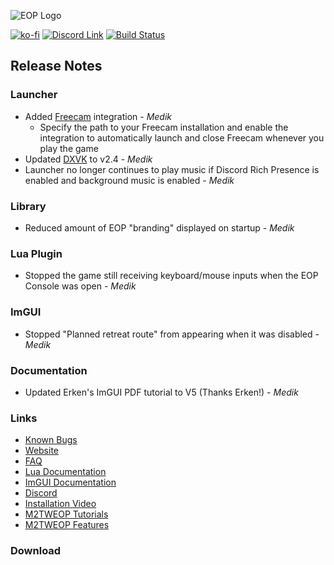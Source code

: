 ![EOP Logo](https://i.imgur.com/jqzoYoQ.png)

[![ko-fi](https://ko-fi.com/img/githubbutton_sm.svg)](https://ko-fi.com/D1D4DZTHG)
[![Discord Link](https://img.shields.io/discord/713369537948549191?color=red&label=Discord&style=for-the-badge)](https://discord.gg/Epqjm8u2WK)
[![Build Status](https://img.shields.io/github/v/release/youneuoy/M2TWEOP-library?label=Download&style=for-the-badge)](#download)

## **Release Notes**

### **Launcher**
- Added [Freecam](https://www.moddb.com/mods/freecam-medieval-2) integration - *Medik*
  - Specify the path to your Freecam installation and enable the integration to automatically launch and close Freecam whenever you play the game
- Updated [DXVK](https://github.com/doitsujin/dxvk/releases/tag/v2.4) to v2.4 - *Medik*
- Launcher no longer continues to play music if Discord Rich Presence is enabled and background music is enabled - *Medik*

### **Library**
- Reduced amount of EOP "branding" displayed on startup - *Medik*

### **Lua Plugin**
- Stopped the game still receiving keyboard/mouse inputs when the EOP Console was open - *Medik*

### **ImGUI**
- Stopped "Planned retreat route" from appearing when it was disabled - *Medik*

### **Documentation**
- Updated Erken's ImGUI PDF tutorial to V5 (Thanks Erken!) - *Medik*

### **Links**
- [Known Bugs](https://github.com/youneuoy/M2TWEOP-library/issues/71)
- [Website](https://youneuoy.github.io/M2TWEOP-library/)
- [FAQ](https://youneuoy.github.io/M2TWEOP-library/faq.html)
- [Lua Documentation](https://youneuoy.github.io/M2TWEOP-library/_static/LuaLib/index.html)
- [ImGUI Documentation](https://youneuoy.github.io/M2TWEOP-library/_static/LuaLib/extra/readme_imgui.md.html)
- [Discord](https://discord.gg/Epqjm8u2WK)
- [Installation Video](https://youtu.be/caOiB0NaGGI?t=67)
- [M2TWEOP Tutorials](https://www.youtube.com/playlist?list=PLi6V3nVH22N7ZfjfOuivGKHnNRAlBaTQd)
- [M2TWEOP Features](https://www.youtube.com/playlist?list=PLi6V3nVH22N6R7IGupVDwfyiPm6-d6rlU)

### **Download**

<a id="download"></a>
